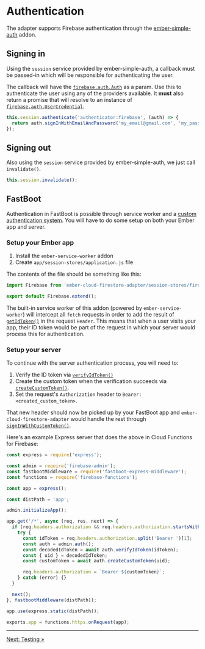 # Authentication

The adapter supports Firebase authentication through the [ember-simple-auth](https://github.com/simplabs/ember-simple-auth) addon.

## Signing in

Using the `session` service provided by ember-simple-auth, a callback must be passed-in which will be responsible for authenticating the user.

The callback will have the [`firebase.auth.Auth`](https://firebase.google.com/docs/reference/js/firebase.auth.Auth) as a param. Use this to authenticate the user using any of the providers available. It **must** also return a promise that will resolve to an instance of [`firebase.auth.UserCredential`](https://firebase.google.com/docs/reference/js/v8/firebase.auth#usercredential).

```javascript
this.session.authenticate('authenticator:firebase', (auth) => {
  return auth.signInWithEmailAndPassword('my_email@gmail.com', 'my_password');
});
```

## Signing out

Also using the `session` service provided by ember-simple-auth, we just call `invalidate()`.

```javascript
this.session.invalidate();
```

## FastBoot

Authentication in FastBoot is possible through service worker and a [custom authentication system](https://firebase.google.com/docs/auth/web/custom-auth). You will have to do some setup on both your Ember app and server.

### Setup your Ember app

1. Install the `ember-service-worker` addon
2. Create `app/session-stores/application.js` file

The contents of the file should be something like this:

```javascript
import Firebase from 'ember-cloud-firestore-adapter/session-stores/firebase';

export default Firebase.extend();
```

The built-in service worker of this addon (powered by `ember-service-worker`) will intercept all `fetch` requests in order to add the result of [`getIdToken()`](https://firebase.google.com/docs/reference/js/firebase.User#getidtoken) in the request `Header`. This means that when a user visits your app, their ID token would be part of the request in which your server would process this for authentication.

### Setup your server

To continue with the server authentication process, you will need to:

1. Verify the ID token via [`verifyIdToken()`](https://firebase.google.com/docs/reference/admin/node/admin.auth.Auth-1#verifyidtoken)
2. Create the custom token when the verification succeeds via [`createCustomToken()`](https://firebase.google.com/docs/reference/admin/node/admin.auth.Auth-1#createcustomtoken).
3. Set the request's `Authorization` header to `Bearer: <created_custom_token>`.

That new header should now be picked up by your FastBoot app and `ember-cloud-firestore-adapter` would handle the rest through [`signInWithCustomToken()`](https://firebase.google.com/docs/reference/js/firebase.auth.Auth#signinwithcustomtoken).

Here's an example Express server that does the above in Cloud Functions for Firebase:

```javascript
const express = require('express');

const admin = require('firebase-admin');
const fastbootMiddleware = require('fastboot-express-middleware');
const functions = require('firebase-functions');

const app = express();

const distPath = 'app';

admin.initializeApp();

app.get('/*', async (req, res, next) => {
  if (req.headers.authorization && req.headers.authorization.startsWith('Bearer ')) {
    try {
      const idToken = req.headers.authorization.split('Bearer ')[1];
      const auth = admin.auth();
      const decodedIdToken = await auth.verifyIdToken(idToken);
      const { uid } = decodedIdToken;
      const customToken = await auth.createCustomToken(uid);

      req.headers.authorization = `Bearer ${customToken}`;
    } catch (error) {}
  }

  next();
}, fastbootMiddleware(distPath));

app.use(express.static(distPath));

exports.app = functions.https.onRequest(app);
```

---

[Next: Testing »](testing.md)
